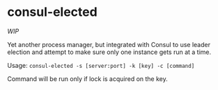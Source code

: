 # consul-elected

_WIP_

Yet another process manager, but integrated with Consul to use leader election
and attempt to make sure only one instance gets run at a time.

Usage: `consul-elected -s [server:port] -k [key] -c [command]`

Command will be run only if lock is acquired on the key.